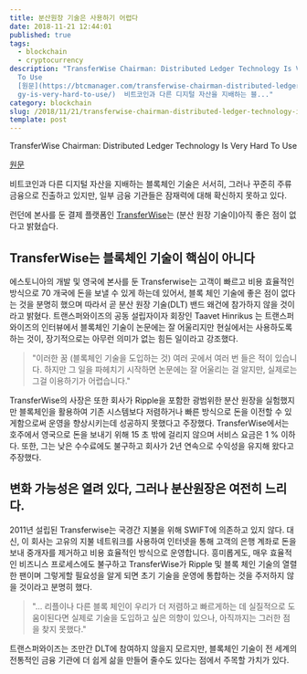 ```yaml
---
title: 분산원장 기술은 사용하기 어렵다
date: 2018-11-21 12:44:01
published: true
tags:
  - blockchain
  - cryptocurrency
description: "TransferWise Chairman: Distributed Ledger Technology Is Very Hard
  To Use
  [원문](https://btcmanager.com/transferwise-chairman-distributed-ledger-technolo\
  gy-is-very-hard-to-use/)  비트코인과 다른 디지털 자산을 지배하는 블..."
category: blockchain
slug: /2018/11/21/transferwise-chairman-distributed-ledger-technology-is-very-hard-to-use/
template: post
---
```


TransferWise Chairman: Distributed Ledger Technology Is Very Hard To Use

[원문](https://btcmanager.com/transferwise-chairman-distributed-ledger-technology-is-very-hard-to-use/)

비트코인과 다른 디지털 자산을 지배하는 블록체인 기술은 서서히, 그러나 꾸준히 주류 금융으로 진출하고 있지만, 일부 금융 기관들은 잠재력에 대해 확신하지 못하고 있다.

런던에 본사를 둔 결제 플랫폼인 [TransferWise](https://transferwise.com/)는 (분산 원장 기술이)아직 좋은 점이 없다고 밝혔습다.

## TransferWise는 블록체인 기술이 핵심이 아니다

에스토니아의 개발 및 영국에 본사를 둔 Transferwise는 고객이 빠르고 비용 효율적인 방식으로 70 개국에 돈을 보낼 수 있게 하는데 있어서, 블록 체인 기술에 좋은 점이 없다는 것을 분명히 했으며 따라서 곧 분산 원장 기술(DLT) 밴드 왜건에 참가하지 않을 것이라고 밝혔다. 트랜스퍼와이즈의 공동 설립자이자 회장인 Taavet Hinrikus 는 트랜스퍼와이즈의 인터뷰에서 블록체인 기술이 논문에는 잘 어울리지만 현실에서는 사용하도록 하는 것이, 장기적으로는 아무런 의미가 없는 힘든 일이라고 강조했다.

> "이러한 꿈 (블록체인 기술을 도입하는 것) 여러 곳에서 여러 번 들은 적이 있습니다. 하지만 그 일을 파헤치기 시작하면 논문에는 잘 어울리는 걸 알지만, 실제로는 그걸 이용하기가 어렵습니다."

TransferWise의 사장은 또한 회사가 Ripple을 포함한 광범위한 분산 원장을 실험했지만 블록체인을 활용하여 기존 시스템보다 저렴하거나 빠른 방식으로 돈을 이전할 수 있게함으로써 운영을 향상시키는데 성공하지 못했다고 주장했다. TransferWise에서는 호주에서 영국으로 돈을 보내기 위해 15 초 밖에 걸리지 않으며 서비스 요금은 1 % 이하다. 또한, 그는 낮은 수수료에도 불구하고 회사가 2년 연속으로 수익성을 유지해 왔다고 주장했다.

## 변화 가능성은 열려 있다, 그러나 분산원장은 여전히 느리다.

2011년 설립된 Transferwise는 국경간 지불을 위해 SWIFT에 의존하고 있지 않다. 대신, 이 회사는 고유의 지불 네트워크를 사용하여 인터넷을 통해 고객의 은행 계좌로 돈을 보내 중개자를 제거하고 비용 효율적인 방식으로 운영합니다. 흥미롭게도, 매우 효율적인 비즈니스 프로세스에도 불구하고 TransferWise가 Ripple 및 블록 체인 기술의 열렬한 팬이며 그렇게할 필요성을 알게 되면 초기 기술을 운영에 통합하는 것을 주저하지 않을 것이라고 분명히 했다.

> "... 리플이나 다른 블록 체인이 우리가 더 저렴하고 빠르게하는 데 실질적으로 도움이된다면 실제로 기술을 도입하고 싶은 의향이 있으나, 아직까지는 그러한 점을 찾지 못했다."

트랜스퍼와이즈는 조만간 DLT에 참여하지 않을지 모르지만, 블록체인 기술이 전 세계의 전통적인 금융 기관에 더 쉽게 삶을 만들어 줄수도 있다는 점에서 주목할 가치가 있다.
